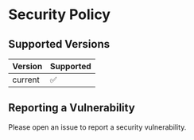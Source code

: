 # Security Policy

## Supported Versions

| Version | Supported          |
| ------- | ------------------ |
| current   | :white_check_mark: |


## Reporting a Vulnerability

Please open an issue to report a security vulnerability.
